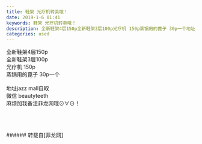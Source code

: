 ```yaml
---
title: 鞋架 光疗机转卖哦！
date: 2019-1-6 01:41
keywords: 鞋架 光疗机转卖哦！
description: 全新鞋架4层150p全新鞋架3层100p光疗机 150p蒸锅用的蓖子 30p一个地址jazz mall自取微信 beautyteeth麻烦加我备注菲龙网哦⊙∀⊙！
categories: used
---
```

<td class="t_f" id="postmessage_2623671">

全新鞋架4层150p<br/>
全新鞋架3层100p<br/>
光疗机 150p<br/>
蒸锅用的蓖子 30p一个<br/>
<br/>
地址jazz mall自取<br/>
微信 beautyteeth<br/>
麻烦加我备注菲龙网哦⊙∀⊙！<br/>
<br/>
<br/>
<br/>
<img alt="" border="0" class="zoom" data-cf-modified-605c8a2b09177d829f417607-="" file="http://www.flw.ph/data/appbyme/upload/image/201901/06/kaJVd4zIT7lv.jpg" id="aimg_SO20V" lazyloadthumb="1" onclick="" onmouseover="" src="http://www.flw.ph/data/appbyme/upload/image/201901/06/kaJVd4zIT7lv.jpg"/><br/>
<img alt="" border="0" class="zoom" data-cf-modified-605c8a2b09177d829f417607-="" file="http://www.flw.ph/data/appbyme/upload/image/201901/06/4IAJ70RD3YIC.jpg" id="aimg_j2cme" lazyloadthumb="1" onclick="" onmouseover="" src="http://www.flw.ph/data/appbyme/upload/image/201901/06/4IAJ70RD3YIC.jpg"/><br/>
<img alt="" border="0" class="zoom" data-cf-modified-605c8a2b09177d829f417607-="" file="http://www.flw.ph/data/appbyme/upload/image/201901/06/4gofmgPRFsee.jpg" id="aimg_kS744" lazyloadthumb="1" onclick="" onmouseover="" src="http://www.flw.ph/data/appbyme/upload/image/201901/06/4gofmgPRFsee.jpg"/><br/>
</td>
###### 转载自[菲龙网]